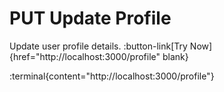 # PUT Update Profile

Update user profile details.
:button-link[Try Now]{href="http://localhost:3000/profile" blank}

:terminal{content="http://localhost:3000/profile"}